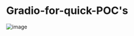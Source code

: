 # Gradio-for-quick-POC's

![image](https://user-images.githubusercontent.com/75041273/123868877-ea354180-d94d-11eb-9aed-8401f0d23970.png)
